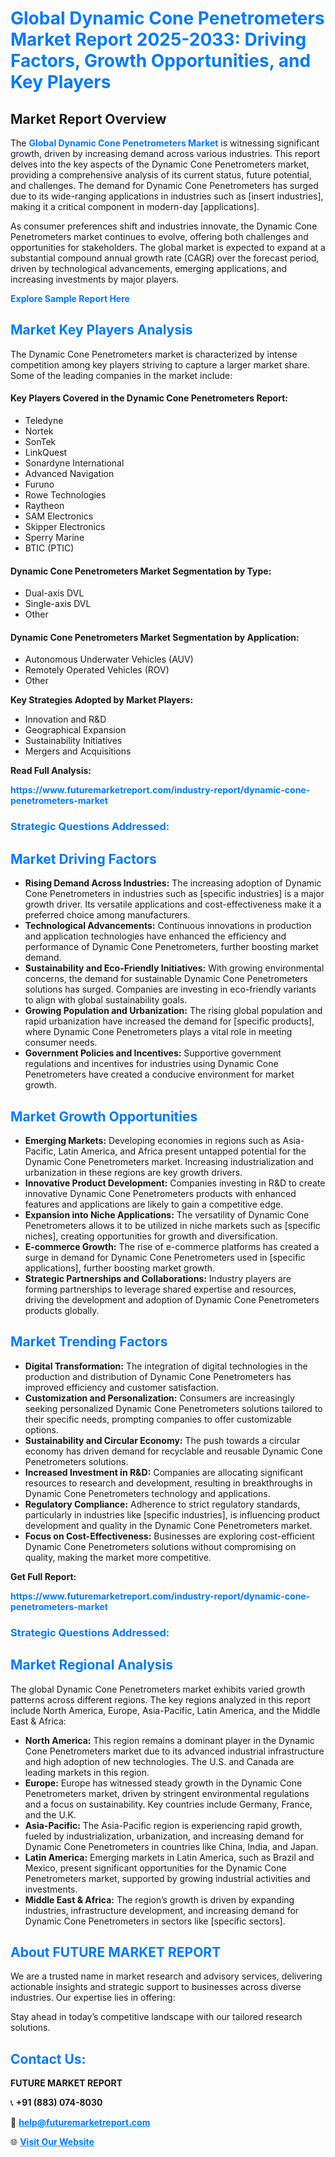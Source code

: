 <h1 style="color: #007BFF;">Global Dynamic Cone Penetrometers Market Report 2025-2033: Driving Factors, Growth Opportunities, and Key Players</h1>

<section id="overview">
<h2>Market Report Overview</h2>
<p>The <a href="https://www.futuremarketreport.com/industry-report/dynamic-cone-penetrometers-market" style="color: #007BFF; text-decoration: none;"><strong>Global Dynamic Cone Penetrometers Market</strong></a> is witnessing significant growth, driven by increasing demand across various industries. This report delves into the key aspects of the Dynamic Cone Penetrometers market, providing a comprehensive analysis of its current status, future potential, and challenges. The demand for Dynamic Cone Penetrometers has surged due to its wide-ranging applications in industries such as [insert industries], making it a critical component in modern-day [applications].</p>
<p>As consumer preferences shift and industries innovate, the Dynamic Cone Penetrometers market continues to evolve, offering both challenges and opportunities for stakeholders. The global market is expected to expand at a substantial compound annual growth rate (CAGR) over the forecast period, driven by technological advancements, emerging applications, and increasing investments by major players.</p>
</section>

<section id="overview">
<p><a href="https://www.futuremarketreport.com/request-sample/reportId=32380" style="color: #007BFF; text-decoration: none;"><strong>Explore Sample Report Here</strong></a></p>
</section>

<section id="key-players">
<h2 style="color: #007BFF;">Market Key Players Analysis</h2>
<p>The Dynamic Cone Penetrometers market is characterized by intense competition among key players striving to capture a larger market share. Some of the leading companies in the market include:</p>
<h4>Key Players Covered in the Dynamic Cone Penetrometers Report:</h4>
<ul><li>Teledyne</li><li>Nortek</li><li>SonTek</li><li>LinkQuest</li><li>Sonardyne International</li><li>Advanced Navigation</li><li>Furuno</li><li>Rowe Technologies</li><li>Raytheon</li><li>SAM Electronics</li><li>Skipper Electronics</li><li>Sperry Marine</li><li>BTIC (PTIC)</li></ul>
<h4>Dynamic Cone Penetrometers Market Segmentation by Type:</h4>
<ul><li>Dual-axis DVL</li><li>Single-axis DVL</li><li>Other</li></ul>

<h4>Dynamic Cone Penetrometers Market Segmentation by Application:</h4>
<ul><li>Autonomous Underwater Vehicles (AUV)</li><li>Remotely Operated Vehicles (ROV)</li><li>Other</li></ul>
<p><strong>Key Strategies Adopted by Market Players:</strong></p>
<ul>
<li>Innovation and R&D</li>
<li>Geographical Expansion</li>
<li>Sustainability Initiatives</li>
<li>Mergers and Acquisitions</li>
</ul>
</section>

<section>
<p><strong>Read Full Analysis: </strong></p><a href="https://www.futuremarketreport.com/industry-report/dynamic-cone-penetrometers-market" style="color: #007BFF; text-decoration: none;"><strong>https://www.futuremarketreport.com/industry-report/dynamic-cone-penetrometers-market</strong></a>
<h3 style="color: #007BFF;">Strategic Questions Addressed:</h3>
</section>

<section id="driving-factors">
<h2 style="color: #007BFF;">Market Driving Factors</h2>
<ul>
<li><strong>Rising Demand Across Industries:</strong> The increasing adoption of Dynamic Cone Penetrometers in industries such as [specific industries] is a major growth driver. Its versatile applications and cost-effectiveness make it a preferred choice among manufacturers.</li>
<li><strong>Technological Advancements:</strong> Continuous innovations in production and application technologies have enhanced the efficiency and performance of Dynamic Cone Penetrometers, further boosting market demand.</li>
<li><strong>Sustainability and Eco-Friendly Initiatives:</strong> With growing environmental concerns, the demand for sustainable Dynamic Cone Penetrometers solutions has surged. Companies are investing in eco-friendly variants to align with global sustainability goals.</li>
<li><strong>Growing Population and Urbanization:</strong> The rising global population and rapid urbanization have increased the demand for [specific products], where Dynamic Cone Penetrometers plays a vital role in meeting consumer needs.</li>
<li><strong>Government Policies and Incentives:</strong> Supportive government regulations and incentives for industries using Dynamic Cone Penetrometers have created a conducive environment for market growth.</li>
</ul>
</section>

<section id="growth-opportunities">
<h2 style="color: #007BFF;">Market Growth Opportunities</h2>
<ul>
<li><strong>Emerging Markets:</strong> Developing economies in regions such as Asia-Pacific, Latin America, and Africa present untapped potential for the Dynamic Cone Penetrometers market. Increasing industrialization and urbanization in these regions are key growth drivers.</li>
<li><strong>Innovative Product Development:</strong> Companies investing in R&D to create innovative Dynamic Cone Penetrometers products with enhanced features and applications are likely to gain a competitive edge.</li>
<li><strong>Expansion into Niche Applications:</strong> The versatility of Dynamic Cone Penetrometers allows it to be utilized in niche markets such as [specific niches], creating opportunities for growth and diversification.</li>
<li><strong>E-commerce Growth:</strong> The rise of e-commerce platforms has created a surge in demand for Dynamic Cone Penetrometers used in [specific applications], further boosting market growth.</li>
<li><strong>Strategic Partnerships and Collaborations:</strong> Industry players are forming partnerships to leverage shared expertise and resources, driving the development and adoption of Dynamic Cone Penetrometers products globally.</li>
</ul>
</section>

<section id="trending-factors">
<h2 style="color: #007BFF;">Market Trending Factors</h2>
<ul>
<li><strong>Digital Transformation:</strong> The integration of digital technologies in the production and distribution of Dynamic Cone Penetrometers has improved efficiency and customer satisfaction.</li>
<li><strong>Customization and Personalization:</strong> Consumers are increasingly seeking personalized Dynamic Cone Penetrometers solutions tailored to their specific needs, prompting companies to offer customizable options.</li>
<li><strong>Sustainability and Circular Economy:</strong> The push towards a circular economy has driven demand for recyclable and reusable Dynamic Cone Penetrometers solutions.</li>
<li><strong>Increased Investment in R&D:</strong> Companies are allocating significant resources to research and development, resulting in breakthroughs in Dynamic Cone Penetrometers technology and applications.</li>
<li><strong>Regulatory Compliance:</strong> Adherence to strict regulatory standards, particularly in industries like [specific industries], is influencing product development and quality in the Dynamic Cone Penetrometers market.</li>
<li><strong>Focus on Cost-Effectiveness:</strong> Businesses are exploring cost-efficient Dynamic Cone Penetrometers solutions without compromising on quality, making the market more competitive.</li>
</ul>
</section>

<section>
<p><strong>Get Full Report: </strong></p><a href="https://www.futuremarketreport.com/industry-report/dynamic-cone-penetrometers-market" style="color: #007BFF; text-decoration: none;"><strong>https://www.futuremarketreport.com/industry-report/dynamic-cone-penetrometers-market</strong></a>
<h3 style="color: #007BFF;">Strategic Questions Addressed:</h3>
</section>


<section id="regional-analysis">
<h2 style="color: #007BFF;">Market Regional Analysis</h2>
<p>The global Dynamic Cone Penetrometers market exhibits varied growth patterns across different regions. The key regions analyzed in this report include North America, Europe, Asia-Pacific, Latin America, and the Middle East & Africa:</p>
<ul>
<li><strong>North America:</strong> This region remains a dominant player in the Dynamic Cone Penetrometers market due to its advanced industrial infrastructure and high adoption of new technologies. The U.S. and Canada are leading markets in this region.</li>
<li><strong>Europe:</strong> Europe has witnessed steady growth in the Dynamic Cone Penetrometers market, driven by stringent environmental regulations and a focus on sustainability. Key countries include Germany, France, and the U.K.</li>
<li><strong>Asia-Pacific:</strong> The Asia-Pacific region is experiencing rapid growth, fueled by industrialization, urbanization, and increasing demand for Dynamic Cone Penetrometers in countries like China, India, and Japan.</li>
<li><strong>Latin America:</strong> Emerging markets in Latin America, such as Brazil and Mexico, present significant opportunities for the Dynamic Cone Penetrometers market, supported by growing industrial activities and investments.</li>
<li><strong>Middle East & Africa:</strong> The region’s growth is driven by expanding industries, infrastructure development, and increasing demand for Dynamic Cone Penetrometers in sectors like [specific sectors].</li>
</ul>
</section>

<footer>
<h2 style="color: #007BFF;">About FUTURE MARKET REPORT</h2>
<p>We are a trusted name in market research and advisory services, delivering actionable insights and strategic support to businesses across diverse industries. Our expertise lies in offering:</p>

<p>Stay ahead in today’s competitive landscape with our tailored research solutions.</p>

<h2 style="color: #007BFF;">Contact Us:</h2>
<p><strong>FUTURE MARKET REPORT</strong></p>
<p>📞 <strong>+91 (883) 074-8030</strong></p>
<p>📧 <strong><a href="mailto:help@futuremarketreport.com" style="color: #007BFF;">help@futuremarketreport.com</a></strong></p>
<p>🌐 <strong><a href="https://www.futuremarketreport.com/" style="color: #007BFF;">Visit Our Website</a></strong></p>
</footer>